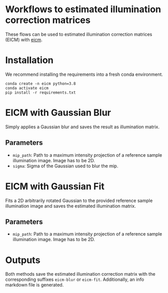# Workflows to estimated illumination correction matrices
These flows can be used to estimated illumination correction matrices (EICM) 
with 
[eicm](http://github.com/fmi-faim/eicm).

# Installation
We recommend installing the requirements into a fresh conda environment.
```shell
conda create -n eicm python=3.8 
conda activate eicm
pip install -r requirements.txt
```

# EICM with Gaussian Blur
Simply applies a Gaussian blur and saves the result as illumination matrix.

## Parameters
* `mip_path`: Path to a maximum intensity projection of a reference sample 
  illumination image. Image has to be 2D.
* `sigma`: Sigma of the Gaussian used to blur the mip.

# EICM with Gaussian Fit
Fits a 2D arbitrarily rotated Gaussian to the provided reference sample 
illumination image and saves the estimated illumination matrix.

## Parameters
* `mip_path`: Path to a maximum intensity projection of a reference sample 
  illumination image. Image has to be 2D.
  
# Outputs
Both methods save the estimated illumination correction matrix with the 
corresponding suffixes `eicm-blur` or `eicm-fit`. 
Additionally, an info markdown file is generated.